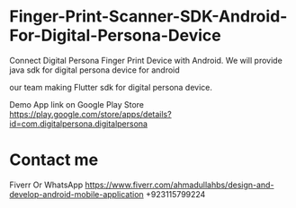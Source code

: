 # Finger-Print-Scanner-SDK-Android-For-Digital-Persona-Device
Connect Digital Persona Finger Print Device with Android.
We will provide java sdk for digital persona device for android

our team making Flutter sdk for digital persona device.

Demo App link on Google Play Store
https://play.google.com/store/apps/details?id=com.digitalpersona.digitalpersona

# Contact me
Fiverr Or WhatsApp 
https://www.fiverr.com/ahmadullahbs/design-and-develop-android-mobile-application
+923115799224

